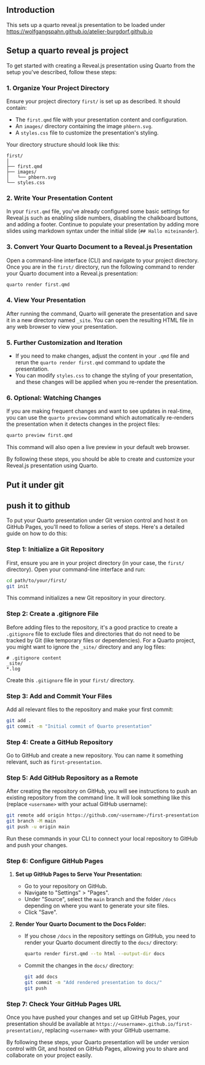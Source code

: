 ## Introduction

This sets up a quarto reveal.js presentation to be loaded under https://wolfgangspahn.github.io/atelier-burgdorf.github.io 


## Setup a quarto reveal js project

To get started with creating a Reveal.js presentation using Quarto from the setup you've described, follow these steps:

### 1. Organize Your Project Directory
Ensure your project directory `first/` is set up as described. It should contain:
- The `first.qmd` file with your presentation content and configuration.
- An `images/` directory containing the image `phbern.svg`.
- A `styles.css` file to customize the presentation's styling.

Your directory structure should look like this:
```
first/
│
├── first.qmd
├── images/
│   └── phbern.svg
└── styles.css
```

### 2. Write Your Presentation Content
In your `first.qmd` file, you've already configured some basic settings for Reveal.js such as enabling slide numbers, disabling the chalkboard buttons, and adding a footer. Continue to populate your presentation by adding more slides using markdown syntax under the initial slide (`## Hallo miteinander`). 

### 3. Convert Your Quarto Document to a Reveal.js Presentation
Open a command-line interface (CLI) and navigate to your project directory. Once you are in the `first/` directory, run the following command to render your Quarto document into a Reveal.js presentation:

```bash
quarto render first.qmd
```

### 4. View Your Presentation
After running the command, Quarto will generate the presentation and save it in a new directory named `_site`. You can open the resulting HTML file in any web browser to view your presentation.

### 5. Further Customization and Iteration
- If you need to make changes, adjust the content in your `.qmd` file and rerun the `quarto render first.qmd` command to update the presentation.
- You can modify `styles.css` to change the styling of your presentation, and these changes will be applied when you re-render the presentation.

### 6. Optional: Watching Changes
If you are making frequent changes and want to see updates in real-time, you can use the `quarto preview` command which automatically re-renders the presentation when it detects changes in the project files:

```bash
quarto preview first.qmd
```

This command will also open a live preview in your default web browser.

By following these steps, you should be able to create and customize your Reveal.js presentation using Quarto.

## Put it under git



## push it to github

To put your Quarto presentation under Git version control and host it on GitHub Pages, you'll need to follow a series of steps. Here's a detailed guide on how to do this:

### Step 1: Initialize a Git Repository
First, ensure you are in your project directory (in your case, the `first/` directory). Open your command-line interface and run:

```bash
cd path/to/your/first/
git init
```

This command initializes a new Git repository in your directory.

### Step 2: Create a .gitignore File
Before adding files to the repository, it's a good practice to create a `.gitignore` file to exclude files and directories that do not need to be tracked by Git (like temporary files or dependencies). For a Quarto project, you might want to ignore the `_site/` directory and any log files:

```plaintext
# .gitignore content
_site/
*.log
```

Create this `.gitignore` file in your `first/` directory.

### Step 3: Add and Commit Your Files
Add all relevant files to the repository and make your first commit:

```bash
git add .
git commit -m "Initial commit of Quarto presentation"
```

### Step 4: Create a GitHub Repository
Go to GitHub and create a new repository. You can name it something relevant, such as `first-presentation`.

### Step 5: Add GitHub Repository as a Remote
After creating the repository on GitHub, you will see instructions to push an existing repository from the command line. It will look something like this (replace `<username>` with your actual GitHub username):

```bash
git remote add origin https://github.com/<username>/first-presentation.git
git branch -M main
git push -u origin main
```

Run these commands in your CLI to connect your local repository to GitHub and push your changes.

### Step 6: Configure GitHub Pages
1. **Set up GitHub Pages to Serve Your Presentation:**
   - Go to your repository on GitHub.
   - Navigate to "Settings" > "Pages".
   - Under "Source", select the `main` branch and the folder `/docs` depending on where you want to generate your site files.
   - Click "Save".

2. **Render Your Quarto Document to the Docs Folder:**
   - If you chose `/docs` in the repository settings on GitHub, you need to render your Quarto document directly to the `docs/` directory:
   
     ```bash
     quarto render first.qmd --to html --output-dir docs
     ```
   
   - Commit the changes in the `docs/` directory:

     ```bash
     git add docs
     git commit -m "Add rendered presentation to docs/"
     git push
     ```

### Step 7: Check Your GitHub Pages URL
Once you have pushed your changes and set up GitHub Pages, your presentation should be available at `https://<username>.github.io/first-presentation/`, replacing `<username>` with your GitHub username.

By following these steps, your Quarto presentation will be under version control with Git, and hosted on GitHub Pages, allowing you to share and collaborate on your project easily.
